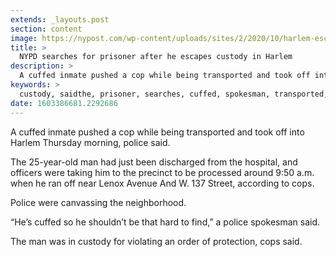 ```yaml
--- 
extends: _layouts.post 
section: content 
image: https://nypost.com/wp-content/uploads/sites/2/2020/10/harlem-escape-01.jpg?quality=90&strip=all&w=1200 
title: > 
  NYPD searches for prisoner after he escapes custody in Harlem 
description: > 
  A cuffed inmate pushed a cop while being transported and took off into Harlem Thursday morning, police said.The 25-year-old man had just been discharged from the hospital, and officers were taking him to the precinct to be processed around 9:50 a.m. when he ran off near Lenox Avenue And W. 137 Street, according to cops.Police were canvassing the neighborhood.“He’s cuffed so he shouldn’t be that hard to find,” a police spokesman said.The man was in custody for violating an order of protection, cops said. 
keywords: > 
  custody, saidthe, prisoner, searches, cuffed, spokesman, transported, escapes, violating, man, taking, w, took, nypd, harlem, street 
date: 1603386681.2292686 
--- 
```

<div><p>A cuffed inmate pushed a cop while being transported and took off into Harlem Thursday morning, police said.</p>
<p>The 25-year-old man had just been discharged from the hospital, and officers were taking him to the precinct to be processed around 9:50 a.m. when he ran off near Lenox Avenue And W. 137 Street, according to cops.</p>
<p>Police were canvassing the neighborhood.</p>
<p>&#8220;He&#8217;s cuffed so he shouldn&#8217;t be that hard to find,&#8221; a police spokesman said.</p>
<p>The man was in custody for violating an order of protection, cops said.</p>
			</div>